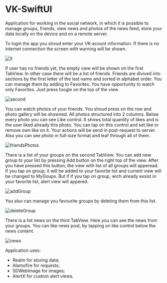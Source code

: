 # VK-SwiftUI
Application for working in the social network, in which it is possible to manage groups, friends, view news and photos of the news feed, store your data locally on the device and on a remote server.

To login the app you shoud enter your VK-acount information. If there is no internet connection the screen with warning will be shown.

![ll](https://user-images.githubusercontent.com/10026372/215652200-e5db5ba8-d0b2-4340-91d8-5dbab0e6f1de.jpg)

If user has no friends yet, the empty view will be shown on the first TabView. In other case there will be a list of friends. Friends are divived into sections by the first letter of the last name and sorted in alphabet order.
You can manage them by adding to Favorites. You have opportunity to watch only Favorites. Just press toogle on the top of the view.

![second](https://user-images.githubusercontent.com/10026372/215997766-1f351792-627c-4130-8d62-f9ca26fb2373.jpg)

You can watch photos of your friends. You shoud press on the row and photo gallery will be showned. 
All photos structured into 2 columns. Below every photo you can see Like control. It shows total quantity of likes and is the user liked already this photo. You can tap on this control and set like or remove own like on it. Your actions will be send in post-request to server.
Also you can see photo in full-size format and leaf through all of them.

![friendsPhotos](https://user-images.githubusercontent.com/10026372/215656732-e01560e5-ceeb-4587-afe4-5897f6ae922a.jpg)

There is a list of your groups on the second TabView. 
You can add new group to your list by pressing Add button on the right top of the view. After you have pressed this button,  the view with list of all groups will apperead. If you tap on group, it will be added to your favorite list and current view will be changed to MyGoups. But if if you tap on group, wich already exsist in your favorite list, alert view will appered.

![addGroup](https://user-images.githubusercontent.com/10026372/215689596-5a749454-5777-4692-8e66-0ee118b505f3.jpg)

You also can manage you favourite groups by deleting them from this list.

![deleteGroup](https://user-images.githubusercontent.com/10026372/215692448-66728872-b261-4afb-9a96-eb7265d3da3b.jpg)

There is a list news on the third TabView. Here you can see the news from your groups. You can like news post, by tapping on like control below the news content.

![news](https://user-images.githubusercontent.com/10026372/215693949-3315c7c8-b700-4578-80de-150d3228858c.jpg)

Application uses:
 - Realm for storing data;
 - Alamofire for requests;
 - SDWebImage for images;
 - AlertX for custom alert views.
